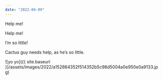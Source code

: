 ```yaml
---
date: "2022-04-09"
---
```


Help me!

Help me!

I’m so little!

Cactus guy needs help, as he’s so little.

![yo yo]({{ site.baseurl }}/assets/images/2022/a152864352f514352b5c98d5004a0e950e0a9133.jpg)
